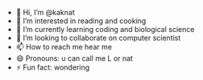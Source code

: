 - 👋 Hi, I’m @kaknat
- 👀 I’m interested in reading and cooking
- 🌱 I’m currently learning coding and biological science
- 💞️ I’m looking to collaborate on computer scientist 
- 📫 How to reach me hear me
- 😄 Pronouns: u can call me L or nat
- ⚡ Fun fact: wondering

<!---
kaknat/kaknat is a ✨ special ✨ repository because its `README.md` (this file) appears on your GitHub profile.
You can click the Preview link to take a look at your changes.
--->
